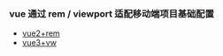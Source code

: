 ### vue 通过 rem / viewport 适配移动端项目基础配置

- [vue2+rem](https://github.com/whatproblem/)
- [vue3+vw](https://github.com/whatproblem/)